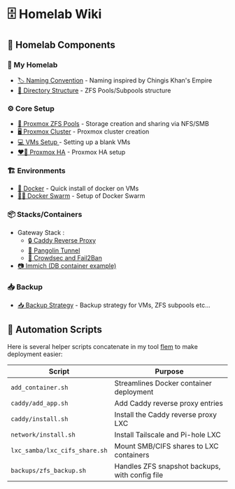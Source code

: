 # 🗄️ Homelab Wiki

## 🧩 Homelab Components

### 🐎 My Homelab
* [🏷️ Naming Convention](./homelab/naming-convention.md) - Naming inspired by Chingis Khan's Empire
* [📁 Directory Structure](./homelab/directory-structure.md) - ZFS Pools/Subpools structure

### ⚙️ Core Setup
* [💽 Proxmox ZFS Pools](./proxmox/zfs-pools.md) - Storage creation and sharing via NFS/SMB
* [🖥️ Proxmox Cluster](./proxmox/cluster.md) - Proxmox cluster creation
* [💻 VMs Setup ](./proxmox/vms-setup.md) - Setting up a blank VMs
* [❤️‍🔥 Proxmox HA](./proxmox/ha.md) - Proxmox HA setup

### 🏗️ Environments
* [🐋 Docker](./env/docker.md) - Quick install of docker on VMs
* [🐋🐋 Docker Swarm](./env/docker-swarm.md) - Setup of Docker Swarm

### 📦 Stacks/Containers
* Gateway Stack :
    * [🔒 Caddy Reverse Proxy](./con/caddy-reverse-proxy.md)
    * [🦔 Pangolin Tunnel](./con/pangolin-tunnel.md)
    * [🦙 Crowdsec and Fail2Ban](./con/crowdsec-fail2ban.md)
* [📷 Immich (DB container example)](./con/immich.md)

### 📥 Backup
* [📥 Backup Strategy](./backup/strategy.md) - Backup strategy for VMs, ZFS subpools etc...

## 📜 Automation Scripts
Here is several helper scripts concatenate in my tool [flem](https://github.com/titembaatar/flem) to make deployment easier:

| Script | Purpose |
|--------|---------|
| `add_container.sh` | Streamlines Docker container deployment |
| `caddy/add_app.sh` | Add Caddy reverse proxy entries |
| `caddy/install.sh` | Install the Caddy reverse proxy LXC |
| `network/install.sh` | Install Tailscale and Pi-hole LXC |
| `lxc_samba/lxc_cifs_share.sh` | Mount SMB/CIFS shares to LXC containers |
| `backups/zfs_backup.sh` | Handles ZFS snapshot backups, with config file |

